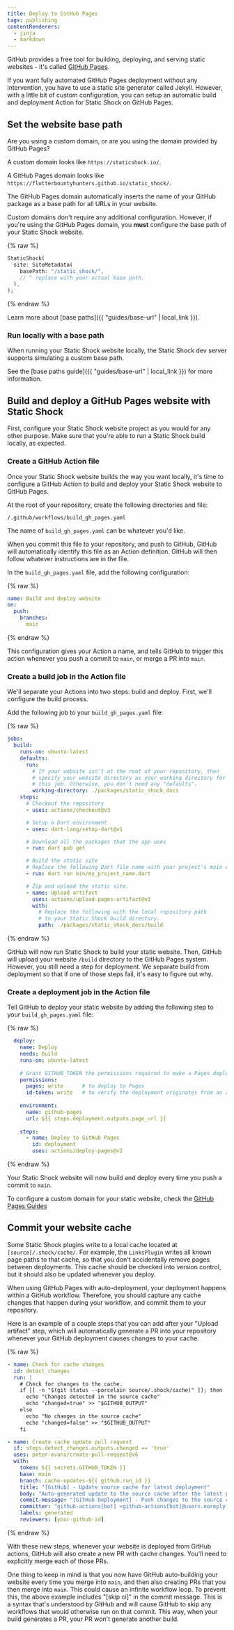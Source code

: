 ```yaml
---
title: Deploy to GitHub Pages
tags: publishing
contentRenderers:
  - jinja
  - markdown
---
```

GitHub provides a free tool for building, deploying, and serving static websites - it's called
[GitHub Pages](https://pages.github.com/).

If you want fully automated GitHub Pages deployment without any intervention, you have to use a
static site generator called Jekyll. However, with a little bit of custom configuration, you can
setup an automatic build and deployment Action for Static Shock on GitHub Pages.

## Set the website base path
Are you using a custom domain, or are you using the domain provided by GitHub Pages?

A custom domain looks like `https://staticshock.io/`.

A GitHub Pages domain looks like `https://flutterbountyhunters.github.io/static_shock/`.

The GitHub Pages domain automatically inserts the name of your GitHub package as a base path
for all URLs in your website.

Custom domains don't require any additional configuration. However, if you're using the GitHub Pages 
domain, you **must** configure the base path of your Static Shock website.

{% raw %}
```dart
StaticShock(
  site: SiteMetadata(
    basePath: "/static_shock/",
    // ^ replace with your actual base path.
  ),
);
```
{% endraw %}

Learn more about [base paths]({{ "guides/base-url" | local_link }}).

### Run locally with a base path
When running your Static Shock website locally, the Static Shock dev server supports
simulating a custom base path.

See the [base paths guide]({{ "guides/base-url" | local_link }}) for more information.

## Build and deploy a GitHub Pages website with Static Shock
First, configure your Static Shock website project as you would for any other purpose. Make sure
that you're able to run a Static Shock build locally, as expected.

### Create a GitHub Action file
Once your Static Shock website builds the way you want locally, it's time to configure a GitHub Action
to build and deploy your Static Shock website to GitHub Pages.

At the root of your repository, create the following directories and file:

    /.github/workflows/build_gh_pages.yaml

The name of `build_gh_pages.yaml` can be whatever you'd like.

When you commit this file to your repository, and push to GitHub, GitHub will automatically identify
this file as an Action definition. GitHub will then follow whatever instructions are in the file.

In the `build_gh_pages.yaml` file, add the following configuration:

{% raw %}
```yaml
name: Build and deploy website
on:
  push:
    branches:
      main
```
{% endraw %}

This configuration gives your Action a name, and tells GitHub to trigger this action whenever you
push a commit to `main`, or merge a PR into `main`.

### Create a build job in the Action file
We'll separate your Actions into two steps: build and deploy. First, we'll configure the build
process.

Add the following job to your `build_gh_pages.yaml` file:

{% raw %}
```yaml
jobs:
  build:
    runs-on: ubuntu-latest
    defaults:
      run:
        # If your website isn't at the root of your repository, then
        # specify your website directory as your working directory for
        # this job. Otherwise, you don't need any "defaults".
        working-directory: ./packages/static_shock_docs
    steps:
      # Checkout the repository
      - uses: actions/checkout@v3

      # Setup a Dart environment
      - uses: dart-lang/setup-dart@v1

      # Download all the packages that the app uses
      - run: dart pub get

      # Build the static site
      # Replace the following Dart file name with your project's main executable.
      - run: dart run bin/my_project_name.dart

      # Zip and upload the static site.
      - name: Upload artifact
        uses: actions/upload-pages-artifact@v1
        with:
          # Replace the following with the local repository path
          # to your Static Shock build directory.
          path: ./packages/static_shock_docs/build
```
{% endraw %}

GitHub will now run Static Shock to build your static website. Then, GitHub will upload your website
`/build` directory to the GitHub Pages system. However, you still need a step for deployment. We
separate build from deployment so that if one of those steps fail, it's easy to figure out why.

### Create a deployment job in the Action file
Tell GitHub to deploy your static website by adding the following step to your `build_gh_pages.yaml` 
file:

{% raw %}
```yaml
  deploy:
    name: Deploy
    needs: build
    runs-on: ubuntu-latest
    
    # Grant GITHUB_TOKEN the permissions required to make a Pages deployment
    permissions:
      pages: write      # to deploy to Pages
      id-token: write   # to verify the deployment originates from an appropriate source
    
    environment:
      name: github-pages
      url: ${{ steps.deployment.outputs.page_url }}
    
    steps:
      - name: Deploy to GitHub Pages
        id: deployment
        uses: actions/deploy-pages@v2
```
{% endraw %}

Your Static Shock website will now build and deploy every time you push a commit to `main`.

To configure a custom domain for your static website, check the [GitHub Pages Guides](https://docs.github.com/en/pages/configuring-a-custom-domain-for-your-github-pages-site)

## Commit your website cache
Some Static Shock plugins write to a local cache located at `[source]/.shock/cache/`. For example,
the `LinksPlugin` writes all known page paths to that cache, so that you don't accidentally remove
pages between deployments. This cache should be checked into version control, but it should also
be updated whenever you deploy.

When using GitHub Pages with auto-deployment, your deployment happens within a GitHub workflow.
Therefore, you should capture any cache changes that happen during your workflow, and commit them
to your repository.

Here is an example of a couple steps that you can add after your "Upload artifact" step, which
will automatically generate a PR into your repository whenever your GitHub deployment causes changes
to your cache.

{% raw %}
```yaml
- name: Check for cache changes
  id: detect_changes
  run: |
    # Check for changes to the cache.
    if [[ -n "$(git status --porcelain source/.shock/cache)" ]]; then
      echo "Changes detected in the source cache"
      echo "changed=true" >> "$GITHUB_OUTPUT"
    else
      echo "No changes in the source cache"
      echo "changed=false" >> "$GITHUB_OUTPUT"
    fi

- name: Create cache update pull request
  if: steps.detect_changes.outputs.changed == 'true'
  uses: peter-evans/create-pull-request@v6
  with:
    token: ${{ secrets.GITHUB_TOKEN }}
    base: main
    branch: cache-updates-${{ github.run_id }}
    title: "[GitHub] - Update source cache for latest deployment"
    body: "Auto-generated update to the source cache after the latest public deployment."
    commit-message: "[GitHub Deployment] - Push changes to the source cache (run ID: ${{ github.run_id }})  [skip ci]"
    committer: "github-actions[bot] <github-actions[bot]@users.noreply.github.com>"
    labels: generated
    reviewers: [your-github-id]
```
{% endraw %}

With these new steps, whenever your website is deployed from GitHub actions, GitHub
will also create a new PR with cache changes. You'll need to explicitly merge each of
those PRs.

One thing to keep in mind is that you now have GitHub auto-building your website every
time you merge into `main`, and then also creating PRs that you then merge into `main`.
This could cause an infinite workflow loop. To prevent this, the above example includes
"[skip ci]" in the commit message. This is a syntax that's understood by GitHub and will
cause GitHub to skip any workflows that would otherwise run on that commit. This way, when
your build generates a PR, your PR won't generate another build.